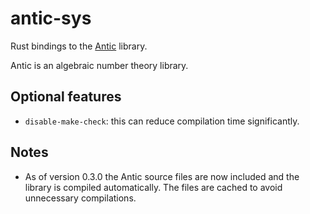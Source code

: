 # antic-sys

Rust bindings to the [Antic](https://github.com/wbhart/antic) library.

Antic is an algebraic number theory library.

## Optional features

  * `disable-make-check`: this can reduce compilation time significantly.

## Notes
  
  * As of version 0.3.0 the Antic source files are now included and the library is compiled automatically. The files are cached to avoid unnecessary compilations.
